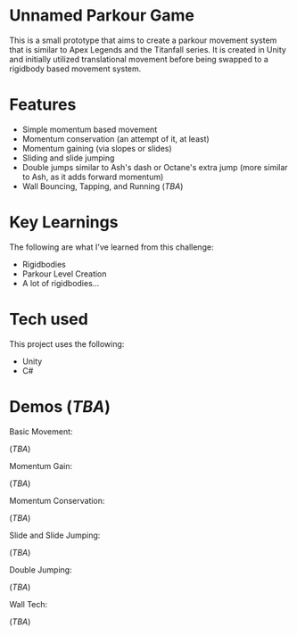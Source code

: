 # Unnamed Parkour Game

This is a small prototype that aims to create a parkour movement system that is similar to Apex Legends and the Titanfall series. It is created in Unity and initially utilized translational movement before being swapped to a rigidbody based movement system.

# Features
- Simple momentum based movement
- Momentum conservation (an attempt of it, at least)
- Momentum gaining (via slopes or slides)
- Sliding and slide jumping
- Double jumps similar to Ash's dash or Octane's extra jump (more similar to Ash, as it adds forward momentum)
- Wall Bouncing, Tapping, and Running (*TBA*)

# Key Learnings

The following are what I've learned from this challenge:
- Rigidbodies
- Parkour Level Creation
- A lot of rigidbodies...

# Tech used

This project uses the following:
- Unity
- C#

# Demos (*TBA*)

Basic Movement:

(*TBA*)

Momentum Gain:

(*TBA*)

Momentum Conservation:

(*TBA*)

Slide and Slide Jumping:

(*TBA*)

Double Jumping:

(*TBA*)

Wall Tech:

(*TBA*)
